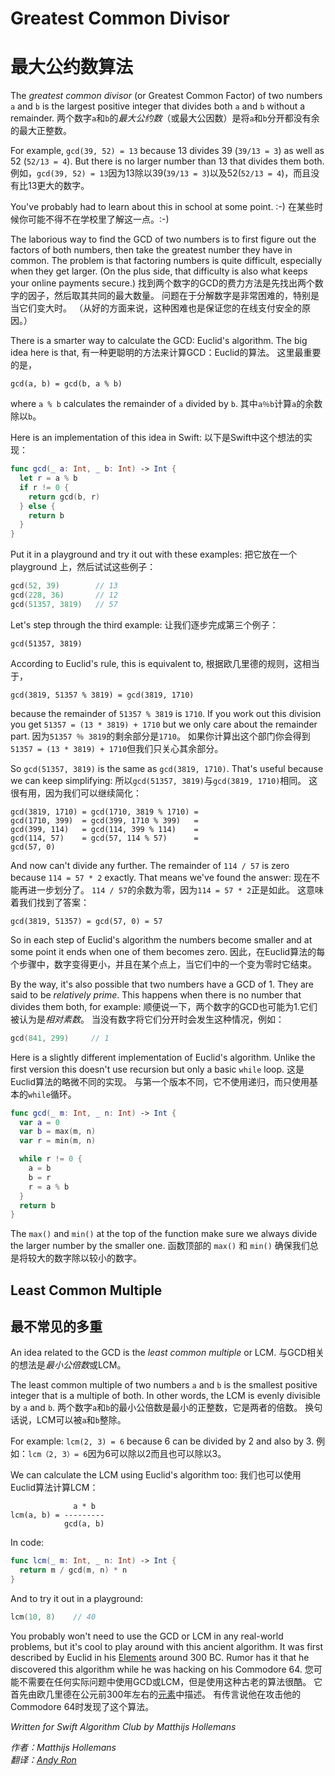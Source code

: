 # Greatest Common Divisor
# 最大公约数算法

The *greatest common divisor* (or Greatest Common Factor) of two numbers `a` and `b` is the largest positive integer that divides both `a` and `b` without a remainder.
两个数字`a`和`b`的*最大公约数*（或最大公因数）是将`a`和`b`分开都没有余的最大正整数。

For example, `gcd(39, 52) = 13` because 13 divides 39 (`39/13 = 3`) as well as 52 (`52/13 = 4`). But there is no larger number than 13 that divides them both.
例如，`gcd(39, 52) = 13`因为13除以39(`39/13 = 3`)以及52(`52/13 = 4`)，而且没有比13更大的数字。

You've probably had to learn about this in school at some point. :-)
在某些时候你可能不得不在学校里了解这一点。:-)

The laborious way to find the GCD of two numbers is to first figure out the factors of both numbers, then take the greatest number they have in common. The problem is that factoring numbers is quite difficult, especially when they get larger. (On the plus side, that difficulty is also what keeps your online payments secure.)
找到两个数字的GCD的费力方法是先找出两个数字的因子，然后取其共同的最大数量。 问题在于分解数字是非常困难的，特别是当它们变大时。 （从好的方面来说，这种困难也是保证您的在线支付安全的原因。）

There is a smarter way to calculate the GCD: Euclid's algorithm. The big idea here is that,
有一种更聪明的方法来计算GCD：Euclid的算法。 这里最重要的是，

	gcd(a, b) = gcd(b, a % b)

where `a % b` calculates the remainder of `a` divided by `b`.
其中`a％b`计算`a`的余数除以`b`。

Here is an implementation of this idea in Swift:
以下是Swift中这个想法的实现：

```swift
func gcd(_ a: Int, _ b: Int) -> Int {
  let r = a % b
  if r != 0 {
    return gcd(b, r)
  } else {
    return b
  }
}
```

Put it in a playground and try it out with these examples:
把它放在一个 playground 上，然后试试这些例子：

```swift
gcd(52, 39)        // 13
gcd(228, 36)       // 12
gcd(51357, 3819)   // 57
```

Let's step through the third example:
让我们逐步完成第三个例子：

	gcd(51357, 3819)

According to Euclid's rule, this is equivalent to,
根据欧几里德的规则，这相当于，

	gcd(3819, 51357 % 3819) = gcd(3819, 1710)

because the remainder of `51357 % 3819` is `1710`. If you work out this division you get `51357 = (13 * 3819) + 1710` but we only care about the remainder part.
因为`51357 ％ 3819`的剩余部分是`1710`。 如果你计算出这个部门你会得到`51357 = (13 * 3819) + 1710`但我们只关心其余部分。

So `gcd(51357, 3819)` is the same as `gcd(3819, 1710)`. That's useful because we can keep simplifying:
所以`gcd(51357, 3819)`与`gcd(3819, 1710)`相同。 这很有用，因为我们可以继续简化：

	gcd(3819, 1710) = gcd(1710, 3819 % 1710) = 
	gcd(1710, 399)  = gcd(399, 1710 % 399)   = 
	gcd(399, 114)   = gcd(114, 399 % 114)    = 
	gcd(114, 57)    = gcd(57, 114 % 57)      = 
	gcd(57, 0)

And now can't divide any further. The remainder of `114 / 57` is zero because `114 = 57 * 2` exactly. That means we've found the answer:
现在不能再进一步划分了。 `114 / 57`的余数为零，因为`114 = 57 * 2`正是如此。 这意味着我们找到了答案：

	gcd(3819, 51357) = gcd(57, 0) = 57

So in each step of Euclid's algorithm the numbers become smaller and at some point it ends when one of them becomes zero.
因此，在Euclid算法的每个步骤中，数字变得更小，并且在某个点上，当它们中的一个变为零时它结束。

By the way, it's also possible that two numbers have a GCD of 1. They are said to be *relatively prime*. This happens when there is no number that divides them both, for example:
顺便说一下，两个数字的GCD也可能为1.它们被认为是*相对素数*。 当没有数字将它们分开时会发生这种情况，例如：

```swift
gcd(841, 299)     // 1
```

Here is a slightly different implementation of Euclid's algorithm. Unlike the first version this doesn't use recursion but only a basic `while` loop.
这是Euclid算法的略微不同的实现。 与第一个版本不同，它不使用递归，而只使用基本的`while`循环。

```swift
func gcd(_ m: Int, _ n: Int) -> Int {
  var a = 0
  var b = max(m, n)
  var r = min(m, n)

  while r != 0 {
    a = b
    b = r
    r = a % b
  }
  return b
}
```

The `max()` and `min()` at the top of the function make sure we always divide the larger number by the smaller one.
函数顶部的 `max()` 和 `min()` 确保我们总是将较大的数字除以较小的数字。

## Least Common Multiple
## 最不常见的多重

An idea related to the GCD is the *least common multiple* or LCM.
与GCD相关的想法是*最小公倍数*或LCM。

The least common multiple of two numbers `a` and `b` is the smallest positive integer that is a multiple of both. In other words, the LCM is evenly divisible by `a` and `b`. 
两个数字`a`和`b`的最小公倍数是最小的正整数，它是两者的倍数。 换句话说，LCM可以被`a`和`b`整除。

For example: `lcm(2, 3) = 6` because 6 can be divided by 2 and also by 3.
例如：`lcm（2, 3）= 6`因为6可以除以2而且也可以除以3。

We can calculate the LCM using Euclid's algorithm too:
我们也可以使用Euclid算法计算LCM：

	              a * b
	lcm(a, b) = ---------
	            gcd(a, b)

In code:

```swift
func lcm(_ m: Int, _ n: Int) -> Int {
  return m / gcd(m, n) * n
}
```

And to try it out in a playground:

```swift
lcm(10, 8)    // 40
```

You probably won't need to use the GCD or LCM in any real-world problems, but it's cool to play around with this ancient algorithm. It was first described by Euclid in his [Elements](http://publicdomainreview.org/collections/the-first-six-books-of-the-elements-of-euclid-1847/) around 300 BC. Rumor has it that he discovered this algorithm while he was hacking on his Commodore 64.
您可能不需要在任何实际问题中使用GCD或LCM，但是使用这种古老的算法很酷。 它首先由欧几里德在公元前300年左右的[元素](http://publicdomainreview.org/collections/the-first-six-books-of-the-elements-of-euclid-1847/)中描述。 有传言说他在攻击他的Commodore 64时发现了这个算法。

*Written for Swift Algorithm Club by Matthijs Hollemans*

*作者：Matthijs Hollemans*  
*翻译：[Andy Ron](https://github.com/andyRon)*  